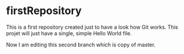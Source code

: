# firstRepository
This is a first repository created just to have a look how Git works.
This projet will just have a single, simple Hello World file.

Now I am editing this second branch which is copy of master.
